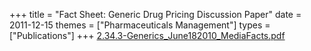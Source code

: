 +++
title = "Fact Sheet: Generic Drug Pricing Discussion Paper"
date = 2011-12-15
themes = ["Pharmaceuticals Management"]
types = ["Publications"]
+++
[2.34.3-Generics\_June182010\_MediaFacts.pdf](/files/2.34.3-Generics_June182010_MediaFacts.pdf)

